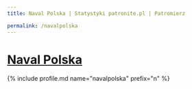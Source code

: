 ```yaml
---
title: Naval Polska | Statystyki patronite.pl | Patromierz

permalink: /navalpolska
---
```


# [Naval Polska](https://patronite.pl/navalpolska)

{% include profile.md name="navalpolska" prefix="n" %}
